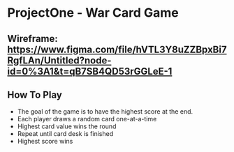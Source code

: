 # ProjectOne - War Card Game

## Wireframe: https://www.figma.com/file/hVTL3Y8uZZBpxBi7RgfLAn/Untitled?node-id=0%3A1&t=qB7SB4QD53rGGLeE-1

## How To Play

* The goal of the game is to have the highest score at the end.
* Each player draws a random card one-at-a-time
* Highest card value wins the round
* Repeat until card desk is finished
* Highest score wins